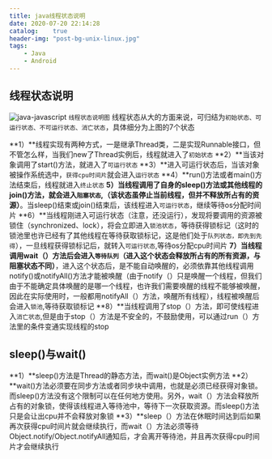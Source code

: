 ```yaml
---
title: java线程状态说明
date: 2020-07-20 22:14:28
catalog:    true
header-img: "post-bg-unix-linux.jpg"
tags:
    - Java
    - Android
---
```


## 线程状态说明

![java-javascript](运行状态.png)
<small class="img-hint">线程状态说明图</small>
线程状态从大的方面来说，可归结为`初始状态、可运行状态、不可运行状态、消亡状态`，具体细分为上图的7个状态

**1）**线程实现有两种方式，一是继承Thread类，二是实现Runnable接口，但不管怎么样，当我们new了Thread实例后，线程就进入了`初始状态`
**2）**当该对象调用了start()方法，就进入了`可运行状态`
**3）**进入可运行状态后，当该对象被操作系统选中，`获得cpu时间片`就会进入`运行状态`
**4）**run()方法或者main()方法结束后，线程就进入`终止状态`
**5）**当线程调用了自身的sleep()方法或其他线程的join()方法，就会进入`阻塞状态`,**（该状态虽停止当前线程，但并不释放所占有的资源）**。当sleep()结束或join()结束后，该线程进入`可运行状态`，继续等待os分配时间片
**6）**当线程刚进入可运行状态（注意，还没运行），发现将要调用的资源被锁住（synchronized、lock），将会立即进入`锁池状态`，等待获得锁标记（这时的锁池里也许已经有了其他线程在等待获取锁标记，这是他们处于`队列状态，即先到先得`），一旦线程获得锁标记后，就转入`可运行状态`,等待os分配cpu时间片
**7）**当线程调用wait（）方法后会进入`等待队列`**（进入这个状态会释放所占有的所有资源，与阻塞状态不同）**，进入这个状态后，是不能自动唤醒的，必须依靠其他线程调用notify()或notifyAll()方法才能被唤醒（由于notify（）只是唤醒一个线程，但我们由于不能确定具体唤醒的是哪一个线程，也许我们需要唤醒的线程不能够被唤醒，因此在实际使用时，一般都用notifyAll（）方法，唤醒所有线程），线程被唤醒后会进入`锁池`,等待获取锁标记
**8）**当线程调用了stop（）方法，即可使线程进入`消亡状态`,但是由于stop（）方法是不安全的，不鼓励使用，可以通过run（）方法里的条件变通实现线程的stop

## sleep()与wait()

**1）**sleep()方法是Thread的静态方法，而wait()是Object实例方法
**2）**wait()方法必须要在同步方法或者同步块中调用，也就是必须已经获得对象锁。而sleep()方法没有这个限制可以在任何地方使用。另外，wait（）方法会释放所占有的对象锁，使得该线程进入等待池中，等待下一次获取资源。而sleep()方法只是会让出cpu并不会释放对象锁
**3）**sleep（）方法在休眠时间达到后如果再次获得cpu时间片就会继续执行，而wait（）方法必须等待Object.notify/Object.notifyAll通知后，才会离开等待池，并且再次获得cpu时间片才会继续执行